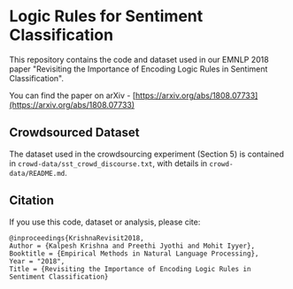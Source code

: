 # Logic Rules for Sentiment Classification

This repository contains the code and dataset used in our EMNLP 2018 paper "Revisiting the Importance of Encoding Logic Rules in Sentiment Classification".

You can find the paper on arXiv - [https://arxiv.org/abs/1808.07733](https://arxiv.org/abs/1808.07733)

## Crowdsourced Dataset

The dataset used in the crowdsourcing experiment (Section 5) is contained in `crowd-data/sst_crowd_discourse.txt`, with details in `crowd-data/README.md`.

## Citation

If you use this code, dataset or analysis, please cite:

````
@inproceedings{KrishnaRevisit2018,
Author = {Kalpesh Krishna and Preethi Jyothi and Mohit Iyyer},
Booktitle = {Empirical Methods in Natural Language Processing},
Year = "2018",
Title = {Revisiting the Importance of Encoding Logic Rules in Sentiment Classification}
````
